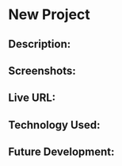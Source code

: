 # New Project

## Description:

## Screenshots:

## Live URL:

## Technology Used:

## Future Development:

